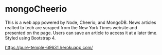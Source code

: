 # mongoCheerio

This is a web app powered by Node, Cheerio, and MongoDB. News articles realted to tech are scraped from the New York Times website and presented on the page. Users can save an article to access it at a later time. Styled using Bootstrap 4.

https://pure-temple-69631.herokuapp.com/
